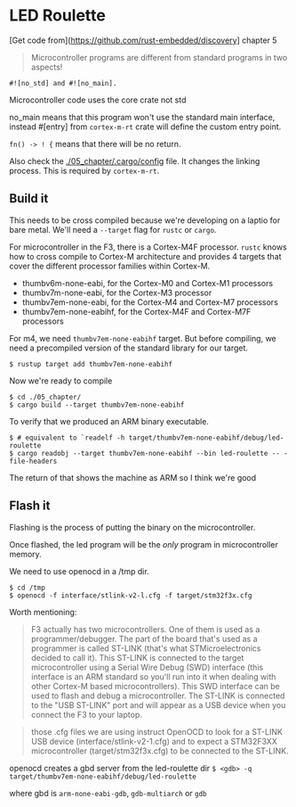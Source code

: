# LED Roulette

[Get code from](https://github.com/rust-embedded/discovery] chapter 5


> Microcontroller programs are different from standard programs in two aspects! 

```
#![no_std] and #![no_main].
```


Microcontroller code uses the core crate not std

no_main means that this program won't use the standard main interface, instead
#[entry] from `cortex-m-rt` crate will define the custom entry point.

`fn() -> ! {` means that there will be no return.

Also check the [./05_chapter/.cargo/config](.cargo/confid) file.
It changes the linking process.  This is required by `cortex-m-rt`.

## Build it

This needs to be cross compiled because we're developing on a laptio for bare metal.
We'll need a `--target` flag for `rustc` or `cargo`.

For microcontroller in the F3, there is a Cortex-M4F processor.  `rustc` knows how to cross compile
to Cortex-M architecture and provides 4 targets that cover the different processor families within Cortex-M.

- thumbv6m-none-eabi, for the Cortex-M0 and Cortex-M1 processors
- thumbv7m-none-eabi, for the Cortex-M3 processor
- thumbv7em-none-eabi, for the Cortex-M4 and Cortex-M7 processors
- thumbv7em-none-eabihf, for the Cortex-M4F and Cortex-M7F processors

For m4, we need `thumbv7em-none-eabihf` target.  But before compiling, we need a precompiled version 
of the standard library for our target.

`$ rustup target add thumbv7em-none-eabihf`

Now we're ready to compile

```
$ cd ./05_chapter/
$ cargo build --target thumbv7em-none-eabihf
```

To verify that we produced an ARM binary executable.
```
$ # equivalent to `readelf -h target/thumbv7em-none-eabihf/debug/led-roulette
$ cargo readobj --target thumbv7em-none-eabihf --bin led-roulette -- -file-headers
```

The return of that shows the machine as ARM so I think we're good

## Flash it

Flashing is the process of putting the binary on the microcontroller.

Once flashed, the led program will be the _only_ program in microcontroller memory.

We need to use openocd in a /tmp dir.

```
$ cd /tmp
$ openocd -f interface/stlink-v2-l.cfg -f target/stm32f3x.cfg
```

Worth mentioning:

> F3 actually has two microcontrollers. One of them is used as a programmer/debugger. The part of the board that's used as a programmer is called ST-LINK (that's what STMicroelectronics decided to call it). This ST-LINK is connected to the target microcontroller using a Serial Wire Debug (SWD) interface (this interface is an ARM standard so you'll run into it when dealing with other Cortex-M based microcontrollers). This SWD interface can be used to flash and debug a microcontroller. The ST-LINK is connected to the "USB ST-LINK" port and will appear as a USB device when you connect the F3 to your laptop.

> those .cfg files we are using instruct OpenOCD to look for a ST-LINK USB device (interface/stlink-v2-1.cfg) and to expect a STM32F3XX microcontroller (target/stm32f3x.cfg) to be connected to the ST-LINK.

openocd creates a gbd server
from the led-roulette dir
`$ <gdb> -q target/thumbv7em-none-eabihf/debug/led-roulette`

where gbd is `arm-none-eabi-gdb`, `gdb-multiarch` or `gdb`

